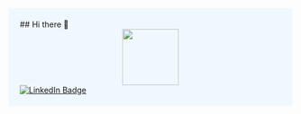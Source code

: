 <div style="background-color: #f0f8ff; padding: 20px;">
  ## Hi there 👋
  <div id="header" align="center">
    <img src="https://i.giphy.com/media/v1.Y2lkPTc5MGI3NjExemxrbDA4MnJ2MWp4d2ZqaGRvaTJudmN6ejdocHRsdjVsOHJ1N3Z2NCZlcD12MV9pbnRlcm5hbF9naWZfYnlfaWQmY3Q9cw/WIQ0N0OUvei1OW1h9Z/giphy.gif" width="100"/>
  </div>
  <div id="badges">
    <a href="your-linkedin-URL">
      <img src="https://img.shields.io/badge/LinkedIn-blue?style=for-the-badge&logo=linkedin&logoColor=white" alt="LinkedIn Badge"/>
    </a>
  </div>
</div>
